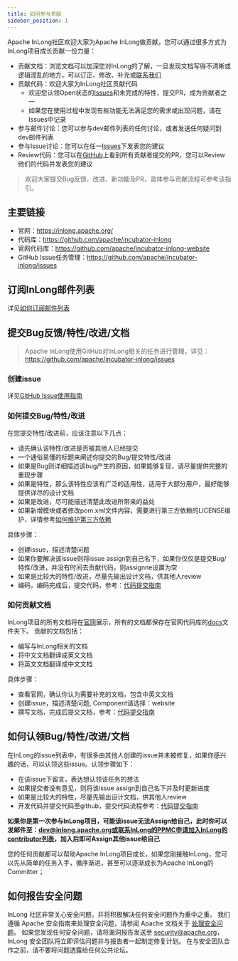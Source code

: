 ```yaml
---
title: 如何参与贡献
sidebar_position: 1
---
```


Apache InLong社区欢迎大家为Apache InLong做贡献，您可以通过很多方式为InLong项目成长贡献一份力量：
 - 贡献文档：浏览文档可以加深您对InLong的了解，一旦发现文档写得不清晰或逻辑混乱的地方，可以订正、修改、补充或[联系我们](mailto:dev@inlong.apache.org)
 - 贡献代码：欢迎大家为InLong社区贡献代码
    - 欢迎您认领Open状态的[Issues](https://github.com/apache/incubator-inlong/issues)和未完成的特性，提交PR，成为贡献者之一
    - 如果您在使用过程中发现有些功能无法满足您的需求或出现问题，请在Issues中记录
 - 参与邮件讨论：您可以参与dev邮件列表的任何讨论，或者发送任何疑问到dev邮件列表
 - 参与Issue讨论：您可以在任一[Issues](https://github.com/apache/incubator-inlong/issues)下发表您的建议
 - Review代码：您可以在[GitHub](https://github.com/apache/incubator-inlong/pulls)上看到所有贡献者提交的PR，您可以Review他们的代码并发表您的建议
> 欢迎大家提交Bug反馈、改进、新功能及PR，具体参与贡献流程可参考该指引。

## 主要链接
- 官网：https://inlong.apache.org/
- 代码库：https://github.com/apache/incubator-inlong
- 官网代码库：https://github.com/apache/incubator-inlong-website
- GitHub Issue任务管理：https://github.com/apache/incubator-inlong/issues

## 订阅InLong邮件列表
   详见[如何订阅邮件列表](how-to-subscribe.md)

## 提交Bug反馈/特性/改进/文档

> Apache InLong使用GitHub对InLong相关的任务进行管理，详见：https://github.com/apache/incubator-inlong/issues

### 创建issue
详见[GitHub Issue使用指南](https://github.com/apache/incubator-inlong/issues/new/choose)

### 如何提交Bug/特性/改进
在您提交特性/改进前，应该注意以下几点：
  - 请先确认该特性/改进是否被其他人已经提交
  - 一个通俗易懂的标题来阐述你提交的Bug/提交特性/改进
  - 如果是Bug则详细描述该bug产生的原因，如果能够复现，请尽量提供完整的重现步骤
  - 如果是特性，那么该特性应该有广泛的适用性，适用于大部分用户，最好能够提供详尽的设计文档
  - 如果是改进，尽可能描述清楚此改进所带来的益处
  - 如果新增模块或者修改pom.xml文件内容，需要进行第三方依赖的LICENSE维护，详情参考[如何维护第三方依赖](how-to-maintain-3rd-party-dependencies.md)

具体步骤：
- 创建issue，描述清楚问题
- 如果你要解决该issue则将issue assign到自己名下，如果你仅仅是提交Bug/特性/改进，并没有时间去贡献代码，则assignne设置为空
- 如果是比较大的特性/改进，尽量先输出设计文档，供其他人review
- 编码，编码完成后，提交代码，参考：[代码提交指南](how-to-commit.md)

### 如何贡献文档
InLong项目的所有文档将在[官网](https://inlong.apache.org/)展示，所有的文档都保存在官网代码库的[docs](https://github.com/apache/incubator-inlong-website/tree/master/docs)文件夹下。
贡献的文档包括：
- 编写与InLong相关的文档
- 将中文文档翻译成英文文档
- 将英文文档翻译成中文文档

具体步骤：
- 查看官网，确认你认为需要补充的文档，包含中英文文档
- 创建issue，描述清楚问题, Component请选择：website
- 撰写文档，完成后提交文档，参考：[代码提交指南](how-to-commit.md)

## 如何认领Bug/特性/改进/文档

在InLong的issue列表中，有很多由其他人创建的issue并未被修复，如果你感兴趣的话，可以认领这些issue。认领步骤如下：
  - 在该issue下留言，表达想认领该任务的想法
  - 如果提交者没有意见，则将该issue assign到自己名下并及时更新进度
  - 如果是比较大的特性，尽量先输出设计文档，供其他人review
  - 开发代码并提交代码至github，提交代码流程参考：[代码提交指南](how-to-commit.md)

**如果你是第一次参与InLong项目，可能该issue无法Assign给自己，此时你可以发邮件至：dev@inlong.apache.org或联系InLong的PPMC申请加入InLong的contributor列表，加入后即可Assign其他issue给自己**

您的任何贡献都可以帮助Apache InLong项目成长，如果您刚接触InLong，您可以先从简单的任务入手，循序渐进，甚至可以逐渐成长为Apache InLong的Committer；

## 如何报告安全问题
InLong 社区非常关心安全问题，并将积极解决任何安全问题作为重中之重。 我们遵循 Apache 安全指南来处理安全问题，请参阅 Apache 文档关于 [处理安全问题](https://www.apache.org/security/)。 
如果您发现任何安全问题，请将漏洞报告发送至 [security@apache.org](mailto:security@apache.org)，InLong 安全团队将立即评估问题并与报告者一起制定修复计划。 在与安全团队合作之前，请不要将问题透露给任何公共论坛。